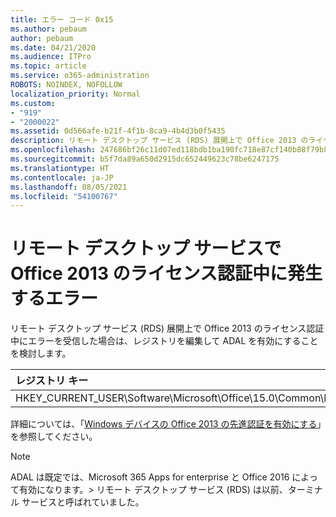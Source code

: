 ```yaml
---
title: エラー コード 0x15
ms.author: pebaum
author: pebaum
ms.date: 04/21/2020
ms.audience: ITPro
ms.topic: article
ms.service: o365-administration
ROBOTS: NOINDEX, NOFOLLOW
localization_priority: Normal
ms.custom:
- "919"
- "2000022"
ms.assetid: 0d566afe-b21f-4f1b-8ca9-4b4d3b0f5435
description: リモート デスクトップ サービス (RDS) 展開上で Office 2013 のライセンス認証中にエラーを受信した場合は、レジストリを編集して ADAL を有効にすることを検討します。
ms.openlocfilehash: 247686bf26c11d07ed118bdb1ba190fc718e87cf140b88f79b8aa0b40c827b4d
ms.sourcegitcommit: b5f7da89a650d2915dc652449623c78be6247175
ms.translationtype: HT
ms.contentlocale: ja-JP
ms.lasthandoff: 08/05/2021
ms.locfileid: "54100767"
---
```

# <a name="error-while-activation-office-2013-on-remote-desktop-services"></a>リモート デスクトップ サービスで Office 2013 のライセンス認証中に発生するエラー

リモート デスクトップ サービス (RDS) 展開上で Office 2013 のライセンス認証中にエラーを受信した場合は、レジストリを編集して ADAL を有効にすることを検討します。
  
|**レジストリ キー**|**型**|**値**|
|:-----|:-----|:-----|
|HKEY_CURRENT_USER\Software\Microsoft\Office\15.0\Common\Identity\EnableADAL  <br/> |REG_DWORD  <br/> |1  <br/> |

詳細については、「[Windows デバイスの Office 2013 の先進認証を有効にする](https://docs.microsoft.com/microsoft-365/admin/security-and-compliance/enable-modern-authentication)」を参照してください。
  
> [!NOTE]
>  ADAL は既定では、Microsoft 365 Apps for enterprise と Office 2016 によって有効になります。> リモート デスクトップ サービス (RDS) は以前、ターミナル サービスと呼ばれていました。
  